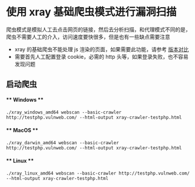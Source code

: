 # 使用 xray 基础爬虫模式进行漏洞扫描

爬虫模式是模拟人工去点击网页的链接，然后去分析扫描，和代理模式不同的是，爬虫不需要人工的介入，访问速度要快很多，但是也有一些缺点需要注意

 - xray 的基础爬虫不能处理 js 渲染的页面，如果需要此功能，请参考 [版本对比](/generic/compare)
 - 需要首先人工配置登录 cookie，必需的 http 头等，如果登录失败，也不容易发现问题

## 启动爬虫


<!-- tabs:start -->

#### ** Windows **

```
./xray_windows_amd64 webscan --basic-crawler http://testphp.vulnweb.com/ --html-output xray-crawler-testphp.html
```


#### ** MacOS **

```
./xray_darwin_amd64 webscan --basic-crawler http://testphp.vulnweb.com/ --html-output xray-crawler-testphp.html
```

#### ** Linux **

```
./xray_linux_amd64 webscan --basic-crawler http://testphp.vulnweb.com/ --html-output xray-crawler-testphp.html
```

<!-- tabs:end -->